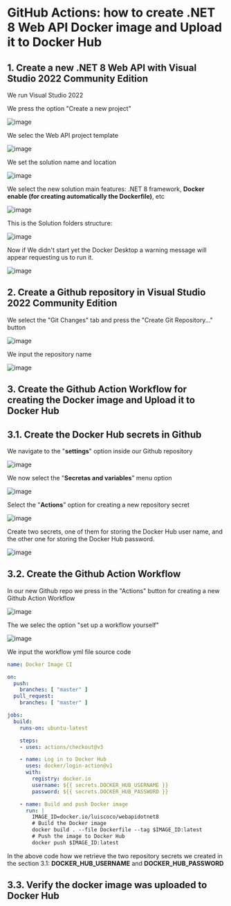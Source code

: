 # GitHub Actions: how to create .NET 8 Web API Docker image and Upload it to Docker Hub


## 1. Create a new .NET 8 Web API with Visual Studio 2022 Community Edition

We run Visual Studio 2022

We press the option "Create a new project"

![image](https://github.com/luiscoco/GithubActions_Create_DockerImage_Upload_to_DockerHub_dotNET8WebAPI/assets/32194879/40ef38e9-24a0-45ea-8e74-404e31364a9c)

We selec the Web API project template

![image](https://github.com/luiscoco/GithubActions_Create_DockerImage_Upload_to_DockerHub_dotNET8WebAPI/assets/32194879/9f4b233d-b329-44dd-a21e-467a0bb1d620)

We set the solution name and location

![image](https://github.com/luiscoco/GithubActions_Create_DockerImage_Upload_to_DockerHub_dotNET8WebAPI/assets/32194879/6aedee5e-9acc-41c0-bddf-e012262d74df)

We select the new solution main features: .NET 8 framework, **Docker enable (for creating automatically the Dockerfile)**, etc

![image](https://github.com/luiscoco/GithubActions_Create_DockerImage_Upload_to_DockerHub_dotNET8WebAPI/assets/32194879/5b7b66d5-241d-4440-8512-98468fc34eaf)

This is the Solution folders structure:

![image](https://github.com/luiscoco/GithubActions_Create_DockerImage_Upload_to_DockerHub_dotNET8WebAPI/assets/32194879/145c2f43-9665-43cb-a64d-fa071e8a9373)

Now if We didn't start yet the Docker Desktop a warning message will appear requesting us to run it.

![image](https://github.com/luiscoco/GithubActions_Create_DockerImage_Upload_to_DockerHub_dotNET8WebAPI/assets/32194879/35662d72-fae8-484b-bfdb-bf37520b31c8)

## 2. Create a Github repository in Visual Studio 2022 Community Edition

We select the "Git Changes" tab and press the "Create Git Repository..." button 

![image](https://github.com/luiscoco/GithubActions_Create_DockerImage_Upload_to_DockerHub_dotNET8WebAPI/assets/32194879/fd0b9970-83b6-49b8-aca6-db76b285ec93)

We input the repository name

![image](https://github.com/luiscoco/GithubActions_Create_DockerImage_Upload_to_DockerHub_dotNET8WebAPI/assets/32194879/c1e91d1b-94d7-4de0-a76a-f2a1d47e312c)

## 3. Create the Github Action Workflow for creating the Docker image and Upload it to Docker Hub

## 3.1. Create the Docker Hub secrets in Github

We navigate to the "**settings**" option inside our Github repository

![image](https://github.com/luiscoco/GithubActions_Create_DockerImage_Upload_to_DockerHub_dotNET8WebAPI/assets/32194879/89779712-e7bd-4b8c-b02b-ae1cf654156e)

We now select the "**Secretas and variables**" menu option

![image](https://github.com/luiscoco/GithubActions_Create_DockerImage_Upload_to_DockerHub_dotNET8WebAPI/assets/32194879/def4b2de-b60f-4cc2-9390-3bf4e0fe9484)

Select the "**Actions**" option for creating a new repository secret

![image](https://github.com/luiscoco/GithubActions_Create_DockerImage_Upload_to_DockerHub_dotNET8WebAPI/assets/32194879/8b167fde-acd0-46d8-baa0-abf315c407ef)

Create two secrets, one of them for storing the Docker Hub user name, and the other one for storing the Docker Hub password.

![image](https://github.com/luiscoco/GithubActions_Create_DockerImage_Upload_to_DockerHub_dotNET8WebAPI/assets/32194879/3d093d3d-507e-4268-a6b7-d91363a3bfb5)


## 3.2. Create the Github Action Workflow

In our new Github repo we press in the "Actions" button for creating a new Github Action Workflow

![image](https://github.com/luiscoco/GithubActions_Create_DockerImage_Upload_to_DockerHub_dotNET8WebAPI/assets/32194879/b0b4d6e7-66ee-4a4a-9f9a-6e25d1f279a4)

The we selec the option "set up a workflow yourself"

![image](https://github.com/luiscoco/GithubActions_Create_DockerImage_Upload_to_DockerHub_dotNET8WebAPI/assets/32194879/9306faa1-bc90-44e8-9234-319f5ace9b0d)

We input the workflow yml file source code

```yml
name: Docker Image CI

on:
  push:
    branches: [ "master" ]
  pull_request:
    branches: [ "master" ]

jobs:
  build:
    runs-on: ubuntu-latest

    steps:
    - uses: actions/checkout@v3

    - name: Log in to Docker Hub
      uses: docker/login-action@v1
      with:
        registry: docker.io
        username: ${{ secrets.DOCKER_HUB_USERNAME }}
        password: ${{ secrets.DOCKER_HUB_PASSWORD }}

    - name: Build and push Docker image
      run: |
        IMAGE_ID=docker.io/luiscoco/webapidotnet8
        # Build the Docker image
        docker build . --file Dockerfile --tag $IMAGE_ID:latest
        # Push the image to Docker Hub
        docker push $IMAGE_ID:latest
```

In the above code how we retrieve the two repository secrets we created in the section 3.1: **DOCKER_HUB_USERNAME** and **DOCKER_HUB_PASSWORD**

## 3.3. Verify the docker image was uploaded to Docker Hub





